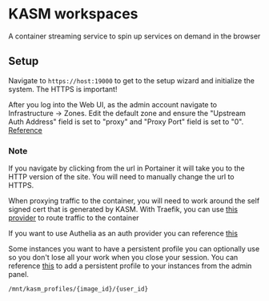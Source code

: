# KASM workspaces

A container streaming service to spin up services on demand in the browser

## Setup

Navigate to `https://host:19000` to get to the setup wizard and initialize the system. The HTTPS is important!

After you log into the Web UI, as the admin account navigate to Infrastructure -> Zones. Edit the default zone and ensure the "Upstream Auth Address" field is set to "proxy" and "Proxy Port" field is set to "0". [Reference](https://kasmweb.com/docs/latest/how_to/reverse_proxy.html#update-zones)

### Note

If you navigate by clicking from the url in Portainer it will take you to the HTTP version of the site. You will need to manually change the url to HTTPS.

When proxying traffic to the container, you will need to work around the self signed cert that is generated by KASM. With Traefik, you can use [this provider](../traefik/proxy_to_self_signed_cert_https_provider.yaml) to route traffic to the container

If you want to use Authelia as an auth provider you can reference [this](https://www.authelia.com/integration/openid-connect/kasm-workspaces/)

Some instances you want to have a persistent profile you can optionally use so you don't lose all your work when you close your session. You can reference [this](https://kasmweb.com/docs/latest/guide/persistent_data/persistent_profiles.html) to add a persistent profile to your instances from the admin panel.

`/mnt/kasm_profiles/{image_id}/{user_id}`
